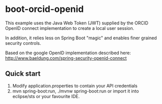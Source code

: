 boot-orcid-openid
=================

This example uses the Java Web Token (JWT) supplied by the ORCID OpenID connect implementation to create a local user session.  

In addition, it relies less on Spring Boot "magic" and enables finer grained security controls.

Based on the google OpenID implementation described here: http://www.baeldung.com/spring-security-openid-connect 

Quick start
-----------
1. Modify application.properties to contain your API credentials
2. mvn spring-boot:run, ./mvnw spring-boot:run or import it into eclipse/sts or your favourite IDE.